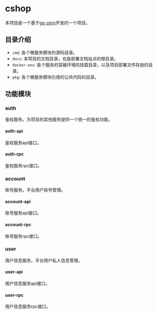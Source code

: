 # cshop
本项目是一个基于[go-zero](https://go-zero.dev/)开发的一个项目。

## 目录介绍
* `cmd`: 各个微服务模块的源码目录。
* `docs`: 本项目的文档目录，也是部署文档站点的根目录。
* `docker-env`: 各个服务的容器环境的挂载目录，以及项目部署文件存放的目录。
* `pkg`: 各个微服务模块引用的公共代码的目录。

## 功能模块
### auth
鉴权服务。为项目的其他服务提供一个统一的鉴权功能。
#### auth-api
鉴权服务api接口。
#### auth-rpc
鉴权服务rpc接口。

### account
账号服务。平台用户账号管理。
#### account-api
账号服务api接口。
#### account-rpc
账号服务rpc接口。

### user
用户信息服务。平台用户私人信息管理。
#### user-api
用户信息服务api接口。
#### user-rpc
用户信息服务rpc接口。